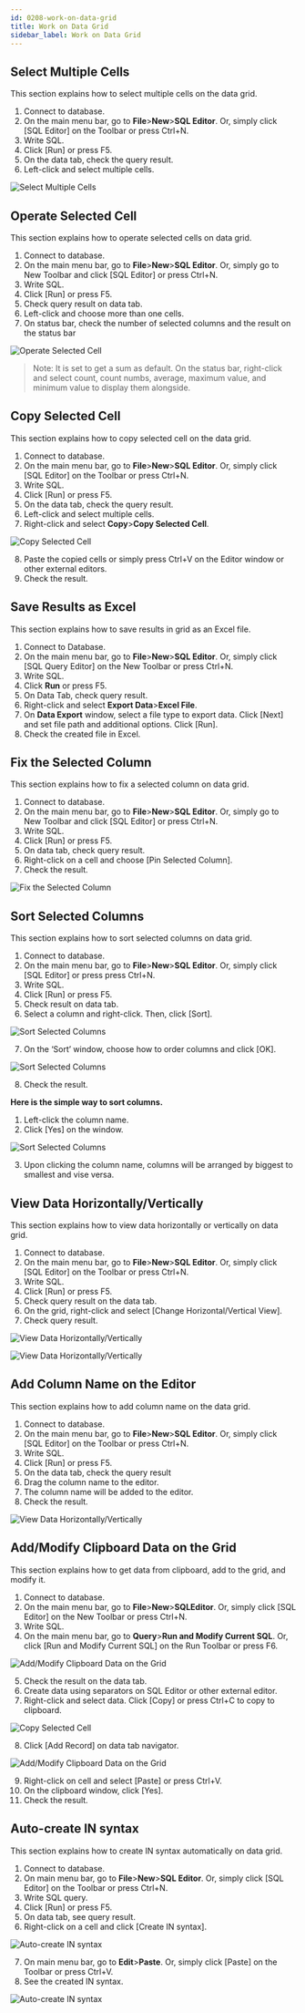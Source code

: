 ```yaml
---
id: 0208-work-on-data-grid
title: Work on Data Grid
sidebar_label: Work on Data Grid
---
```



## Select Multiple Cells

This section explains how to select multiple cells on the data grid.

1. Connect to database.
2. On the main menu bar, go to **File**>**New**>**SQL Editor**. Or, simply click [SQL Editor] on the Toolbar or press Ctrl+N.
3. Write SQL.
4. Click [Run] or press F5.
5. On the data tab, check the query result.
6. Left-click and select multiple cells.

![Select Multiple Cells](https://s3.ap-northeast-2.amazonaws.com/sqlgate-resource/captures/datagrid/datagrid-selectMultipleCells.png)


## Operate Selected Cell

This section explains how to operate selected cells on data grid.

1. Connect to database.
2. On the main menu bar, go to **File**>**New**>**SQL Editor**. Or, simply go to New Toolbar and click [SQL Editor] or press Ctrl+N.
3. Write SQL.
4. Click [Run] or press F5.
5. Check query result on data tab.
6. Left-click and choose more than one cells.
7. On status bar, check the number of selected columns and the result on the status bar

![Operate Selected Cell](https://s3.ap-northeast-2.amazonaws.com/sqlgate-resource/captures/datagrid/datagrid-operateSelectedCell.png)

> Note: It is set to get a sum as default. On the status bar, right-click and select count, count numbs, average, maximum value, and minimum value to display them alongside.



## Copy Selected Cell

This section explains how to copy selected cell on the data grid.

1. Connect to database.
2. On the main menu bar, go to **File**>**New**>**SQL Editor**. Or, simply click [SQL Editor] on  the Toolbar or press Ctrl+N.
3. Write SQL.
4. Click [Run] or press F5.
5. On the data tab, check the query result.
6. Left-click and select multiple cells.
7. Right-click and select **Copy**>**Copy Selected Cell**.

![Copy Selected Cell](https://s3.ap-northeast-2.amazonaws.com/sqlgate-resource/captures/datagrid/datagrid-copySelectedCells.png)

8. Paste the copied cells or simply press Ctrl+V on the Editor window or other external editors.
9. Check the result.


## Save Results as Excel

This section explains how to save results in grid as an Excel file.

1. Connect to Database.
2. On the main menu bar, go to **File**>**New**>**SQL Editor**. Or, simply click [SQL Query Editor] on the New Toolbar or press Ctrl+N.
3. Write SQL.
4. Click **Run** or press F5.
5. On Data Tab, check query result.
6. Right-click and select **Export Data**>**Excel File**.
7. On **Data Export** window, select a file type to export data. Click [Next] and set file path and additional options. Click [Run].
8. Check the created file in Excel.


## Fix the Selected Column

This section explains how to fix a selected column on data grid.

1. Connect to database.
2. On the main menu bar, go to **File**>**New**>**SQL Editor**. Or, simply go to New Toolbar and click [SQL Editor] or press Ctrl+N.
3. Write SQL.
4. Click [Run] or press F5.
5. On data tab, check query result.
6. Right-click on a cell and choose [Pin Selected Column].
7. Check the result.

![Fix the Selected Column](https://s3.ap-northeast-2.amazonaws.com/sqlgate-resource/captures/datagrid/datagrid-pinSelectedColumn.png)



## Sort Selected Columns

This section explains how to sort selected columns on data grid.

1. Connect to database.
2. On the main menu bar, go to **File**>**New**>**SQL Editor**. Or, simply click [SQL Editor] or press press Ctrl+N.
3. Write SQL.
4. Click [Run] or press F5.
5. Check result on data tab.
6. Select a column and right-click. Then, click [Sort].

![Sort Selected Columns](https://s3.ap-northeast-2.amazonaws.com/sqlgate-resource/captures/datagrid/datagrid-sortSelectedColumn.png)

7. On the ‘Sort’ window, choose how to order columns and click [OK].

![Sort Selected Columns](https://s3.ap-northeast-2.amazonaws.com/sqlgate-resource/captures/datagrid/datagrid-sortSelectedColumn-01.png)

8. Check the result.


**Here is the simple way to sort columns.**
1. Left-click the column name.
2. Click [Yes] on the window.

![Sort Selected Columns](https://s3.ap-northeast-2.amazonaws.com/sqlgate-resource/captures/datagrid/datagrid-sortSelectedColumn-02.png)

3. Upon clicking the column name, columns will be arranged by biggest to smallest and vise versa.



## View Data Horizontally/Vertically

This section explains how to view data horizontally or vertically on data grid.

1. Connect to database.
2. On the main menu bar, go to **File**>**New**>**SQL Editor**. Or, simply click [SQL Editor] on the Toolbar or press Ctrl+N.
3. Write SQL.
4. Click [Run] or press F5.
5. Check query result on the data tab.
6. On the grid, right-click and select [Change Horizontal/Vertical View].
7. Check query result.

![View Data Horizontally/Vertically](https://s3.ap-northeast-2.amazonaws.com/sqlgate-resource/captures/datagrid/datagrid-viewDataHorizontallyVertically.png)

![View Data Horizontally/Vertically](https://s3.ap-northeast-2.amazonaws.com/sqlgate-resource/captures/datagrid/datagrid-viewDataHorizontallyVertically-01.png)



## Add Column Name on the Editor

This section explains how to add column name on the data grid.

1. Connect to database.
2. On the main menu bar, go to **File**>**New**>**SQL Editor**. Or, simply click [SQL Editor] on the Toolbar or press Ctrl+N.
3. Write SQL.
4. Click [Run] or press F5.
5. On the data tab, check the query result
6. Drag the column name to the editor.
7. The column name will be added to the editor.
8. Check the result.

![View Data Horizontally/Vertically](https://s3.ap-northeast-2.amazonaws.com/sqlgate-resource/captures/datagrid/datagrid-addColumnNameOnTheEditor.png)



## Add/Modify Clipboard Data on the Grid

This section explains how to get data from clipboard, add to the grid, and modify it.

1. Connect to database.
2. On the main menu bar, go to **File**>**New**>**SQLEditor**. Or, simply click [SQL Editor] on the New Toolbar or press Ctrl+N.
3. Write SQL.
4. On the main menu bar, go to **Query**>**Run and Modify Current SQL**. Or, click [Run and Modify Current SQL] on the Run Toolbar or press F6.

![Add/Modify Clipboard Data on the Grid](https://s3.ap-northeast-2.amazonaws.com/sqlgate-resource/captures/datagrid/datagrid-addModifyClipboardData.png)

5. Check the result on the data tab.
6. Create data using separators on SQL Editor or other external editor.
7. Right-click and select data. Click [Copy] or press Ctrl+C to copy to clipboard.

![Copy Selected Cell](https://s3.ap-northeast-2.amazonaws.com/sqlgate-resource/captures/datagrid/datagrid-copySelectedCells.png)

8. Click [Add Record] on data tab navigator.

![Add/Modify Clipboard Data on the Grid](https://s3.ap-northeast-2.amazonaws.com/sqlgate-resource/captures/datagrid/datagrid-addModifyClipboardData-01.png)

9. Right-click on cell and select [Paste] or press Ctrl+V.
10. On the clipboard window, click [Yes].
11. Check the result.


## Auto-create IN syntax

This section explains how to create IN syntax automatically on data grid.

1. Connect to database.
2. On main menu bar, go to **File**>**New**>**SQL Editor**. Or, simply click [SQL Editor] on the Toolbar or press Ctrl+N.
3. Write SQL query.
4. Click [Run] or press F5.
5. On data tab, see query result.
6. Right-click on a cell and click [Create IN syntax].

![Auto-create IN syntax](https://s3.ap-northeast-2.amazonaws.com/sqlgate-resource/captures/datagrid/datagrid-createInSystax.png)

7. On main menu bar, go to **Edit**>**Paste**. Or, simply click [Paste] on the Toolbar or press Ctrl+V.
8. See the created IN syntax.

![Auto-create IN syntax](https://s3.ap-northeast-2.amazonaws.com/sqlgate-resource/captures/datagrid/datagrid-createInSystax-01.png)


